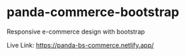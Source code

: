 # panda-commerce-bootstrap
Responsive e-commerce design with bootstrap

Live Link: https://panda-bs-commerce.netlify.app/

